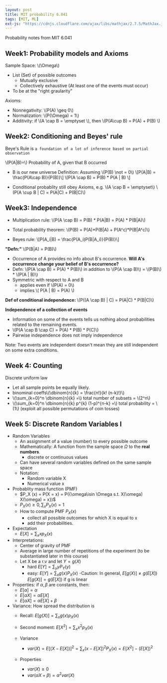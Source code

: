 ```yaml
---
layout: post
title: MIT probability 6.041
tags: [MIT, ML]
ext-js: "https://cdnjs.cloudflare.com/ajax/libs/mathjax/2.7.5/MathJax.js?config=TeX-MML-AM_CHTML"
---
```


Probability notes from MIT 6.041

## Week1: Probability models and Axioms

Sample Space: \\(\Omega\\)
- List (Set) of possible outcomes
	- Mutually exclusive
	- Collectively exhaustive (At least one of the events must occur)
- To be at the "right graularity"

Axioms:
- Nonnegativity: \\(P(A) \geq 0\\)
- Normalization: \\(P(\Omega) = 1\\)
- Additivity: if \\(A \cap B = \emptyset \\), then \\(P(A\cup B) = P(A) + P(B) \\)



## Week2: Conditioning and Beyes' rule

Beye's Rule is ```a foundation of a lot of inference based on partial observation```

\\(P(A|B)=\\) Probability of A, given that B occurred
- B is our new universe
Definition: Assuming \\(P(B) \not = 0\\)
\\[P(A|B) = \frac{P(A\cap B)}{P(B)}\\]
\\[P(A \cap B) = P(B) * P(A | B) \\]

* Conditional probablity still obey Axioms, e.g.
\\(A \cap B = \emptyset\\)
\\(P(A \cup B | C) = P(A|C) + P(B|C)\\)


## Week3: Independence

- Multiplication rule: 
\\(P(A \cap B) = P(B) * P(A|B) = P(A) * P(B|A)\\)

- Total probability theorem: 
\\(P(B) = P(A)\*P(B|A) + P(A^c)\*P(B|A^c)\\) 

- Beyes rule: 
\\[P(A_i|B) = \frac{P(A_i)P(B|A_i)}{P(B)}\\]

**"Defn:"** \\(P(B|A) = P(B)\\)
- Occurrence of A provides no info about B's occurrence. __Will A's occurrence change your belief of B's occurrence?__
- Defn: \\(P(A \cap B) = P(A) * P(B)\\) in addition to \\(P(A \cap B)\\) = \\(P(B)\\) * \\(P(A \| B)\\)
- Symmetric with respect to A and B
	- applies even if \\(P(A) = 0\\)
	- implies \\( P(A \| B) = P(A) \\)

**Def of conditional independence:**
\\(P((A \cap B) | C) = P(A|C) * P(B|C)\\)

**Independence of a collection of events**
- Information on some of the events tells us nothing about probabilities related to the remaining events. 
- \\(P(A \cap B \cap C) = P(A) * P(B) * P(C)\\)
- Pairwise independence does not imply independence

Note: Two events are independent doesn't mean they are still independent on some extra conditions. 

## Week 4: Counting

Discrete uniform law
- Let all sample points be equally likely. 
- binominal coeffs\\(\dbinom{n}{k} = \frac{n!}{k! (n-k)!}\\) 
- \\(\sum_{k=0}^n \dbinom{n}{k} =\\)  total number of subsets = \\(2^n\\)
- \\(\sum_{k=0}^n \dbinom{n}{k} p^{k} (1-p)^{n-k} =\\)  total probability = \\(1\\) (exploit all possible permutations of coin tosses)

## Week 5: Discrete Random Variables I

- Random Variables
	-	An assignment of a value (number) to every possible outcome
	-	Mathematically: A function from the sample space $\Omega$  to the **real numbers**. 
		-	discrete or continuous values
	- Can have several random variables defined on the same sample space
	- Notation: 
		- Random variable X
		- Numerical value x
- Probablity mass function (PMF)
	- $P_X (x) = P(X = x) = P({\omega\isin \Omega    s.t. X(\omega) X(\omega) = x})$
	- $P_X (x) \geq 0, \sum_x P_X (x) = 1$
	- How to compute PMF $P_X (x)$
		- collect all possible outcomes for which X is equal to x
		- add their probabilities. 
- Expectation
	- $E[X] = \sum_{x} xp_X (x)$
-	Interpretations: 
	-	Center of gravity of PMF
	-	Average in large number of repetitions of the experiment (to be substantiated later in this course)
	-	Let X be a r.v and let $Y = g(X)$
		-	hard $E[Y] = \sum_y yP_Y(y)$
		-	easy: $E[Y] = \sum_{x} g(x) P_X (x)$
	-Caution: In general, $E[g(X)] \neq g(E[X])$
	$E[g(X)] = g(E[X])$ if g is linear
- Properties:  if $\alpha, \beta$ are constants, then: 
	- $E[\alpha] = \alpha$
	- $E[\alpha X] = \alpha E[X]$
	- $E[\alpha X] = \alpha E[X] + \beta$
- Variance: How spread the distribution is
	- Recall: $E[g(X)] = \sum_x g(x) p_X(x)$
	- Second moment: $E[X^2] = \sum_x x^2 p_X(x)$
	- Variance
		- $var(X) = E[(X-E[X])] ^ 2 = \sum_x (x-E[X])^2 P_X (x) = E[X^2] - (E[X])^2$
		
	-	Properties
		-	$var(X) \geq 0$
		-	$var(\alpha X + \beta) = \alpha ^ 2 var(X)$
